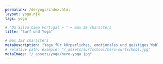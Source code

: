 ```yaml
---
permalink: /de/yoga/index.html
layout: yoga.njk
tags: yoga

# "Da Silva Camp Portugal » " = max 39 characters
title: "Surf und Yoga"

# max 158 characters
metaDescription: "Yoga für körperliches, emotionales und geistiges Wohlbefinden | traditionelle Hatha Yoga Praxis | Surf und Yoga Package"
# relative path. example: "/_assets/surfschool/hero-surfschool.jpg"
metaImage: "/_assets/yoga/hero-yoga.jpg"
---
```

